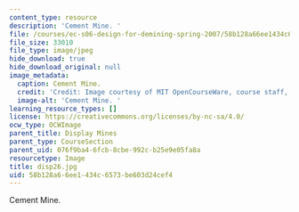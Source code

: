 ```yaml
---
content_type: resource
description: 'Cement Mine. '
file: /courses/ec-s06-design-for-demining-spring-2007/58b128a66ee1434c6573be603d24cef4_disp26.jpg
file_size: 33010
file_type: image/jpeg
hide_download: true
hide_download_original: null
image_metadata:
  caption: Cement Mine.
  credit: 'Credit: Image courtesy of MIT OpenCourseWare, course staff, and students.'
  image-alt: 'Cement Mine. '
learning_resource_types: []
license: https://creativecommons.org/licenses/by-nc-sa/4.0/
ocw_type: OCWImage
parent_title: Display Mines
parent_type: CourseSection
parent_uid: 076f9ba4-6fcb-8cbe-992c-b25e9e05fa8a
resourcetype: Image
title: disp26.jpg
uid: 58b128a6-6ee1-434c-6573-be603d24cef4
---
```

Cement Mine. 